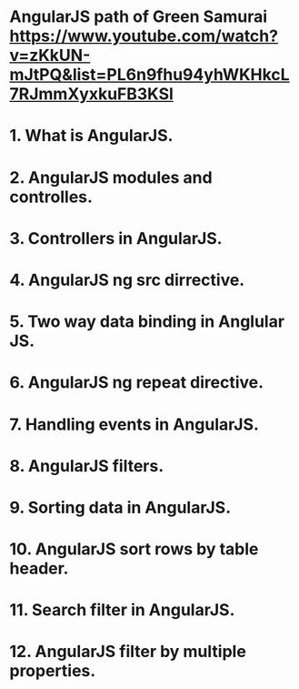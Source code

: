 # AngularJS path of Green Samurai https://www.youtube.com/watch?v=zKkUN-mJtPQ&list=PL6n9fhu94yhWKHkcL7RJmmXyxkuFB3KSl
#  1. What is AngularJS.
#  2. AngularJS modules and controlles. 
#  3. Controllers in AngularJS.
#  4. AngularJS ng src dirrective.
#  5. Two way data binding in Anglular JS.
#  6. AngularJS ng repeat directive.
#  7. Handling events in AngularJS.
#  8. AngularJS filters.
#  9. Sorting data in AngularJS.
#  10. AngularJS sort rows by table header.
#  11. Search filter in AngularJS.
#  12. AngularJS filter by multiple properties.
